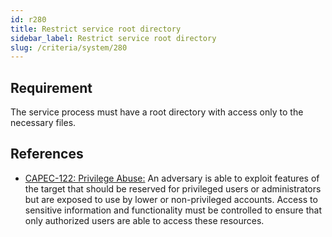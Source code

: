 ```yaml
---
id: r280
title: Restrict service root directory
sidebar_label: Restrict service root directory
slug: /criteria/system/280
---
```


## Requirement

The service process must have a root directory
with access only to the necessary files.

## References

- [CAPEC-122: Privilege Abuse:](http://capec.mitre.org/data/definitions/122.html)
An adversary is able to exploit features of the target that should be reserved
for privileged users or administrators but are exposed to use by lower or
non-privileged accounts.
Access to sensitive information and functionality must be controlled to ensure
that only authorized users are able to access these resources.

